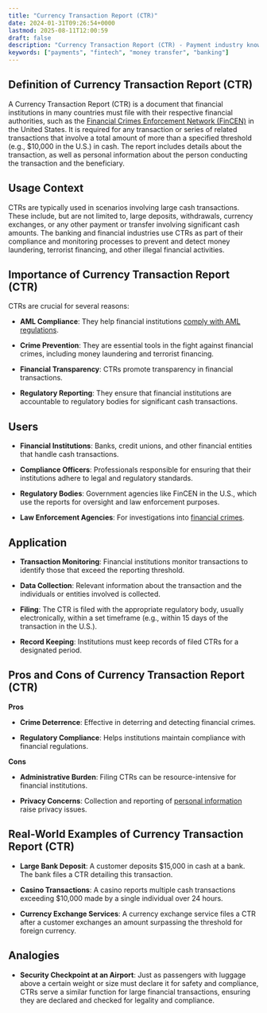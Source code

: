 ```yaml
---
title: "Currency Transaction Report (CTR)"
date: 2024-01-31T09:26:54+0000
lastmod: 2025-08-11T12:00:59
draft: false
description: "Currency Transaction Report (CTR) - Payment industry knowledge and insights"
keywords: ["payments", "fintech", "money transfer", "banking"]
---
```


## Definition of Currency Transaction Report (CTR)

A Currency Transaction Report (CTR) is a document that financial institutions in many countries must file with their respective financial authorities, such as the [Financial Crimes Enforcement Network (FinCEN)](https://faisalkhanllc.xyz/resources/payments-wiki/f/financial-crimes-enforcement-network-fincen/) in the United States. It is required for any transaction or series of related transactions that involve a total amount of more than a specified threshold (e.g., $10,000 in the U.S.) in cash. The report includes details about the transaction, as well as personal information about the person conducting the transaction and the beneficiary.

## Usage Context

CTRs are typically used in scenarios involving large cash transactions. These include, but are not limited to, large deposits, withdrawals, currency exchanges, or any other payment or transfer involving significant cash amounts. The banking and financial industries use CTRs as part of their compliance and monitoring processes to prevent and detect money laundering, terrorist financing, and other illegal financial activities.

## Importance of Currency Transaction Report (CTR)

CTRs are crucial for several reasons:

- **AML Compliance**: They help financial institutions [comply with AML regulations](https://faisalkhanllc.xyz/resources/payments-wiki/a/aml-compliance/).

- **Crime Prevention**: They are essential tools in the fight against financial crimes, including money laundering and terrorist financing.

- **Financial Transparency**: CTRs promote transparency in financial transactions.

- **Regulatory Reporting**: They ensure that financial institutions are accountable to regulatory bodies for significant cash transactions.

## Users

- **Financial Institutions**: Banks, credit unions, and other financial entities that handle cash transactions.

- **Compliance Officers**: Professionals responsible for ensuring that their institutions adhere to legal and regulatory standards.

- **Regulatory Bodies**: Government agencies like FinCEN in the U.S., which use the reports for oversight and law enforcement purposes.

- **Law Enforcement Agencies**: For investigations into [financial crimes](https://faisalkhanllc.xyz/resources/payments-wiki/f/financial-crimes/).

## Application

- **Transaction Monitoring**: Financial institutions monitor transactions to identify those that exceed the reporting threshold.

- **Data Collection**: Relevant information about the transaction and the individuals or entities involved is collected.

- **Filing**: The CTR is filed with the appropriate regulatory body, usually electronically, within a set timeframe (e.g., within 15 days of the transaction in the U.S.).

- **Record Keeping**: Institutions must keep records of filed CTRs for a designated period.

## Pros and Cons of Currency Transaction Report (CTR)

**Pros**

- **Crime Deterrence**: Effective in deterring and detecting financial crimes.

- **Regulatory Compliance**: Helps institutions maintain compliance with financial regulations.

**Cons**

- **Administrative Burden**: Filing CTRs can be resource-intensive for financial institutions.

- **Privacy Concerns**: Collection and reporting of [personal information](https://faisalkhanllc.xyz/resources/payments-wiki/d/data-security/) raise privacy issues.

## Real-World Examples of Currency Transaction Report (CTR)

- **Large Bank Deposit**: A customer deposits $15,000 in cash at a bank. The bank files a CTR detailing this transaction.

- **Casino Transactions**: A casino reports multiple cash transactions exceeding $10,000 made by a single individual over 24 hours.

- **Currency Exchange Services**: A currency exchange service files a CTR after a customer exchanges an amount surpassing the threshold for foreign currency.

## Analogies

- **Security Checkpoint at an Airport**: Just as passengers with luggage above a certain weight or size must declare it for safety and compliance, CTRs serve a similar function for large financial transactions, ensuring they are declared and checked for legality and compliance.